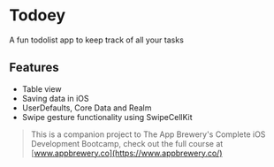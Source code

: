 
# Todoey 
A fun todolist app to keep track of all your tasks

## Features

* Table view
* Saving data in iOS
* UserDefaults, Core Data and Realm
* Swipe gesture functionality using SwipeCellKit 



>This is a companion project to The App Brewery's Complete iOS Development Bootcamp, check out the full course at [www.appbrewery.co](https://www.appbrewery.co/)

